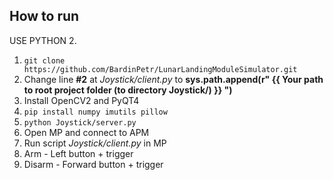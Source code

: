 ## How to run
USE PYTHON 2.
 1. `git clone https://github.com/BardinPetr/LunarLandingModuleSimulator.git`
 2. Change line **#2** at *Joystick/client.py* to **sys.path.append(r" {{ Your path to root project folder (to directory Joystick/) }} ")**
 3. Install OpenCV2 and PyQT4
 4. `pip install numpy imutils pillow`
 5. `python Joystick/server.py`
 6. Open MP and connect to APM
 7. Run script *Joystick/client.py* in MP
 8. Arm - Left button + trigger
 9. Disarm - Forward button + trigger